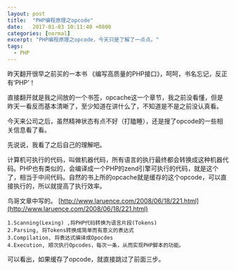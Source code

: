 ```yaml
---
layout: post
title:  "PHP编程原理之opcode"
date:   2017-01-03 10:11:40 +0800
categories: [normal]
excerpt: "PHP编程原理之opcode，今天只是了解了一点点。"
tags:
  - PHP
---
```


昨天翻开很早之前买的一本书 《编写高质量的PHP接口》，呵呵，书名忘记，反正有‘PHP’！

直接翻开就是我之间放的一个书签，opcache这一个章节，我之前没看懂，但是昨天一看反而基本清晰了，至少知道在讲什么了，不知道是不是之前没认真看。

今天来公司之后，虽然精神状态有点不好（打瞌睡），还是搜了opcode的一些相关信息看了看。

先说说，我看了之后自己的理解吧。

计算机可执行的代码，叫做机器代码，所有语言的执行最终都会转换成这种机器代码。PHP也有类似的，会编译成一个PHP的zend引擎可执行的代码，就是这个了，相当于中间代码。自然的书上所的opcache就是缓存的这个opcode，可以直接执行的，所以就提高了执行效率。

鸟哥文章中写的。
[http://www.laruence.com/2008/06/18/221.html](http://www.laruence.com/2008/06/18/221.html)
```
1.Scanning(Lexing) ,将PHP代码转换为语言片段(Tokens)
2.Parsing, 将Tokens转换成简单而有意义的表达式
3.Compilation, 将表达式编译成Opocdes
4.Execution, 顺次执行Opcodes，每次一条，从而实现PHP脚本的功能。
```

可以看出，如果缓存了opcode，就直接跳过了前面三步。
